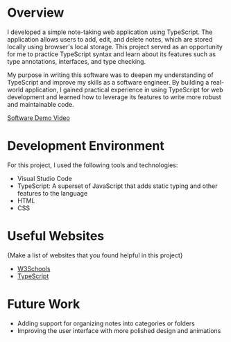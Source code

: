 # Overview

I developed a simple note-taking web application using TypeScript. The application allows users to add, edit, and delete notes, which are stored locally using browser's local storage. This project served as an opportunity for me to practice TypeScript syntax and learn about its features such as type annotations, interfaces, and type checking.

My purpose in writing this software was to deepen my understanding of TypeScript and improve my skills as a software engineer. By building a real-world application, I gained practical experience in using TypeScript for web development and learned how to leverage its features to write more robust and maintainable code.

[Software Demo Video](http://youtube.link.goes.here)

# Development Environment

For this project, I used the following tools and technologies:

- Visual Studio Code
- TypeScript: A superset of JavaScript that adds static typing and other features to the language
- HTML
- CSS

# Useful Websites

{Make a list of websites that you found helpful in this project}

- [W3Schools](https://www.w3schools.com/typescript/index.php)
- [TypeScript](https://www.typescriptlang.org/)

# Future Work

- Adding support for organizing notes into categories or folders
- Improving the user interface with more polished design and animations